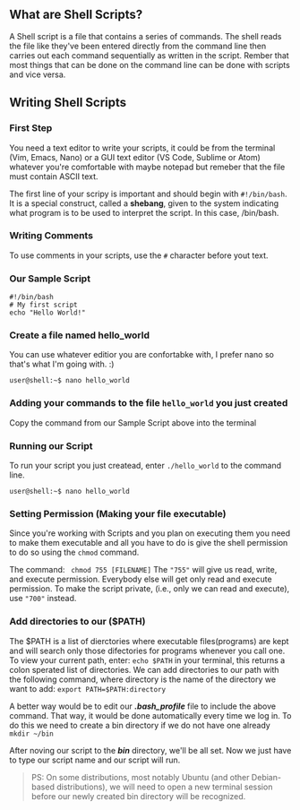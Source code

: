 ## What are Shell Scripts?

A Shell script is a file that contains a series of commands. The shell reads the file like they've been entered directly from the command line then carries out each command sequentially as written in the script. 
Rember that most things that can be done on the command line can be done with scripts and vice versa. 


## Writing Shell Scripts 
### First Step 
You need a text editor to write your scripts, it could be from the terminal (Vim, Emacs, Nano) or a GUI text editor (VS Code, Sublime or Atom) whatever you're comfortable with maybe notepad but remeber that the file must contain ASCII text. 

  The first line of your scripy is important and should begin with `#!/bin/bash`. It is a special construct, called a **shebang**, given to the system indicating what program is to be used to interpret the script. In this case, /bin/bash.

### Writing Comments
To use comments in your scripts, use the `#` character before yout text. 

### Our Sample Script
```
#!/bin/bash
# My first script
echo "Hello World!"
```

### Create a file named hello_world 
You can use whatever editior you are confortabke with, I prefer nano so that's what I'm going with. :)
```console
user@shell:~$ nano hello_world
```

### Adding your commands to the file `hello_world` you just created
Copy the command from our Sample Script above into the terminal 

### Running our Script
To run your script you just createad, enter ```./hello_world``` to the command line.
```console
user@shell:~$ nano hello_world
```

### Setting Permission (Making your file executable)
Since you're working with Scripts and you plan on executing them you need to make them executable and all you have to do is give the shell permission to do so using 
the `chmod` command. 

The command: ``` chmod 755 [FILENAME]``` The `"755"` will give us read, write, and execute permission. Everybody else will get only read and execute permission.
To make the script private, (i.e., only we can read and execute), use `"700"` instead.

### Add directories to our ($PATH)
The $PATH is a list of dierctories where executable files(programs) are kept and will search only those difectories for programs whenever you call one.  
To view your current path, enter: ```echo $PATH``` in your terminal, this returns a colon sperated list of directories. We can add directories to our path with the following command, where directory is the name of the directory we want to add: ```export PATH=$PATH:directory```

A better way would be to edit our ***.bash_profile*** file to include the above command. That way, it would be done automatically every time we log in. To do this we need to create a bin directory if we do not have one already ```mkdir ~/bin```

After noving our script to the ***bin*** directory, we'll be all set. Now we just have to type our script name and our script will run. 

> PS: On some distributions, most notably Ubuntu (and other Debian-based distributions), we will need to open a new terminal session before our newly created bin directory will be recognized.
